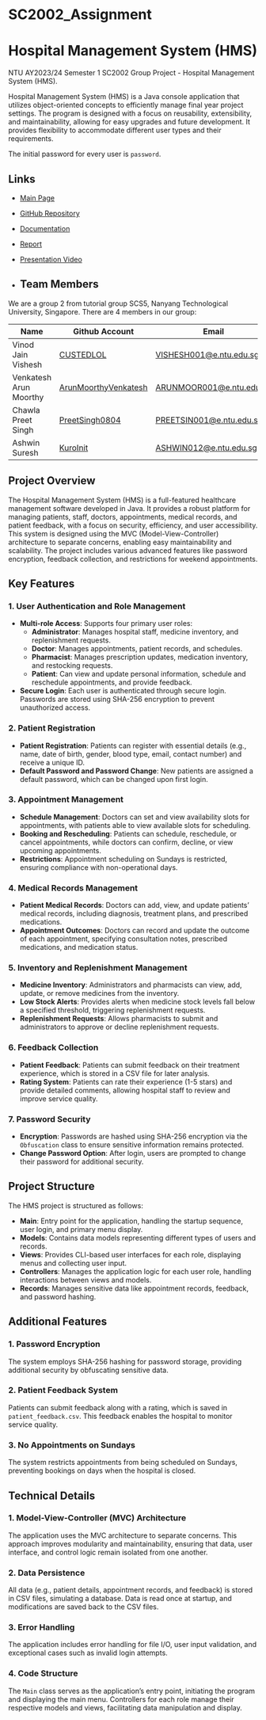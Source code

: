 # SC2002_Assignment

# Hospital Management System (HMS)

NTU AY2023/24 Semester 1 SC2002 Group Project - Hospital Management System (HMS).

Hospital Management System (HMS) is a Java console application that utilizes object-oriented concepts to efficiently manage final year project settings. The program is designed with a focus on reusability, extensibility, and maintainability, allowing for easy upgrades and future development. It provides flexibility to accommodate different user types and their requirements.

The initial password for every user is `password`.

## Links

- [Main Page](https://kuroinit.github.io/SC2002_Assignment/#)
- [GitHub Repository](https://github.com/KuroInit/SC2002_Assignment)
- [Documentation](https://github.com/KuroInit/SC2002_Assignment/tree/main/docs)
- [Report](https://github.com/KuroInit/SC2002_Assignment/blob/main/SCS5-GROUP%203.pdf)
- [Presentation Video](https://www.youtube.com/watch?v=mmMCV20Z7zc&t=8s)

- ## Team Members

We are a group 2 from tutorial group SCS5, Nanyang Technological University, Singapore. There are 4 members in our group:

| Name                   | Github Account                                                  | Email                                                       |
| ---------------------- | --------------------------------------------------------------- | ----------------------------------------------------------- |
| Vinod Jain Vishesh     | [CUSTEDLOL](https://github.com/custedlol)                       | [VISHESH001@e.ntu.edu.sg](mailto:VISHESH001@e.ntu.edu.sg)   |
| Venkatesh Arun Moorthy | [ArunMoorthyVenkatesh](https://github.com/ArunmOorthyVenkatesh) | [ARUNMOOR001@e.ntu.edu.sg](mailto:ARUNMOOR001@e.ntu.edu.sg) |
| Chawla Preet Singh     | [PreetSingh0804](https://github.com/PreetSingh0804)             | [PREETSIN001@e.ntu.edu.sg](mailto:PREETSIN001@e.ntu.edu.sg) |
| Ashwin Suresh          | [KuroInit](https://github.com/KuroInit)                         | [ASHWIN012@e.ntu.edu.sg](mailto:ASHWIN012@e.ntu.edu.sg)     |

## Project Overview

The Hospital Management System (HMS) is a full-featured healthcare management software developed in Java. It provides a robust platform for managing patients, staff, doctors, appointments, medical records, and patient feedback, with a focus on security, efficiency, and user accessibility. This system is designed using the MVC (Model-View-Controller) architecture to separate concerns, enabling easy maintainability and scalability. The project includes various advanced features like password encryption, feedback collection, and restrictions for weekend appointments.

## Key Features

### 1. User Authentication and Role Management

- **Multi-role Access**: Supports four primary user roles:
  - **Administrator**: Manages hospital staff, medicine inventory, and replenishment requests.
  - **Doctor**: Manages appointments, patient records, and schedules.
  - **Pharmacist**: Manages prescription updates, medication inventory, and restocking requests.
  - **Patient**: Can view and update personal information, schedule and reschedule appointments, and provide feedback.
- **Secure Login**: Each user is authenticated through secure login. Passwords are stored using SHA-256 encryption to prevent unauthorized access.

### 2. Patient Registration

- **Patient Registration**: Patients can register with essential details (e.g., name, date of birth, gender, blood type, email, contact number) and receive a unique ID.
- **Default Password and Password Change**: New patients are assigned a default password, which can be changed upon first login.

### 3. Appointment Management

- **Schedule Management**: Doctors can set and view availability slots for appointments, with patients able to view available slots for scheduling.
- **Booking and Rescheduling**: Patients can schedule, reschedule, or cancel appointments, while doctors can confirm, decline, or view upcoming appointments.
- **Restrictions**: Appointment scheduling on Sundays is restricted, ensuring compliance with non-operational days.

### 4. Medical Records Management

- **Patient Medical Records**: Doctors can add, view, and update patients’ medical records, including diagnosis, treatment plans, and prescribed medications.
- **Appointment Outcomes**: Doctors can record and update the outcome of each appointment, specifying consultation notes, prescribed medications, and medication status.

### 5. Inventory and Replenishment Management

- **Medicine Inventory**: Administrators and pharmacists can view, add, update, or remove medicines from the inventory.
- **Low Stock Alerts**: Provides alerts when medicine stock levels fall below a specified threshold, triggering replenishment requests.
- **Replenishment Requests**: Allows pharmacists to submit and administrators to approve or decline replenishment requests.

### 6. Feedback Collection

- **Patient Feedback**: Patients can submit feedback on their treatment experience, which is stored in a CSV file for later analysis.
- **Rating System**: Patients can rate their experience (1-5 stars) and provide detailed comments, allowing hospital staff to review and improve service quality.

### 7. Password Security

- **Encryption**: Passwords are hashed using SHA-256 encryption via the `Obfuscation` class to ensure sensitive information remains protected.
- **Change Password Option**: After login, users are prompted to change their password for additional security.

## Project Structure

The HMS project is structured as follows:

- **Main**: Entry point for the application, handling the startup sequence, user login, and primary menu display.
- **Models**: Contains data models representing different types of users and records.
- **Views**: Provides CLI-based user interfaces for each role, displaying menus and collecting user input.
- **Controllers**: Manages the application logic for each user role, handling interactions between views and models.
- **Records**: Manages sensitive data like appointment records, feedback, and password hashing.

## Additional Features

### 1. **Password Encryption**

The system employs SHA-256 hashing for password storage, providing additional security by obfuscating sensitive data.

### 2. **Patient Feedback System**

Patients can submit feedback along with a rating, which is saved in `patient_feedback.csv`. This feedback enables the hospital to monitor service quality.

### 3. **No Appointments on Sundays**

The system restricts appointments from being scheduled on Sundays, preventing bookings on days when the hospital is closed.

## Technical Details

### 1. Model-View-Controller (MVC) Architecture

The application uses the MVC architecture to separate concerns. This approach improves modularity and maintainability, ensuring that data, user interface, and control logic remain isolated from one another.

### 2. Data Persistence

All data (e.g., patient details, appointment records, and feedback) is stored in CSV files, simulating a database. Data is read once at startup, and modifications are saved back to the CSV files.

### 3. Error Handling

The application includes error handling for file I/O, user input validation, and exceptional cases such as invalid login attempts.

### 4. Code Structure

The `Main` class serves as the application’s entry point, initiating the program and displaying the main menu. Controllers for each role manage their respective models and views, facilitating data manipulation and display.
